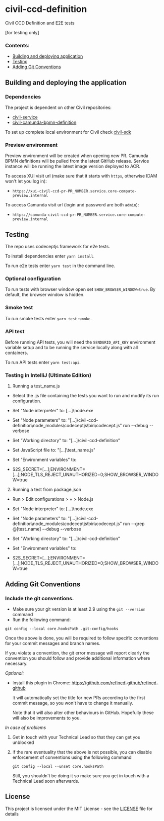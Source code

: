 # civil-ccd-definition

Civil CCD Definition and E2E tests

[for testing only]

### Contents:

- [Building and deploying application](#building-and-deploying-the-application)
- [Testing](#testing)
- [Adding Git Conventions](#adding-git-conventions)

## Building and deploying the application

### Dependencies

The project is dependent on other Civil repositories:

- [civil-service](https://github.com/hmcts/civil-service)
- [civil-camunda-bpmn-definition](https://github.com/hmcts/civil-camunda-bpmn-definition)

To set up complete local environment for Civil check [civil-sdk](https://github.com/hmcts/civil-sdk)

### Preview environment

Preview environment will be created when opening new PR. Camunda BPMN definitions will be pulled from the latest GitHub
release. Service instance will be running the latest image version deployed to ACR.

To access XUI visit url (make sure that it starts with `https`, otherwise IDAM won't let you log in):

- `https://xui-civil-ccd-pr-PR_NUMBER.service.core-compute-preview.internal`

To access Camunda visit url (login and password are both `admin`):

- `https://camunda-civil-ccd-pr-PR_NUMBER.service.core-compute-preview.internal`

## Testing

The repo uses codeceptjs framework for e2e tests.

To install dependencies enter `yarn install`.

To run e2e tests enter `yarn test` in the command line.

### Optional configuration

To run tests with browser window open set `SHOW_BROWSER_WINDOW=true`. By default, the browser window is hidden.

### Smoke test

To run smoke tests enter `yarn test:smoke`.

### API test

Before running API tests, you will need the `SENDGRID_API_KEY` environment variable setup and to be running the service locally along with all containers.

To run API tests enter `yarn test:api`.

### Testing in IntelliJ (Ultimate Edition)
1) Running a test_name.js
- Select the .js file containing the tests you want to run and modify its run configuration.

- Set "Node interpreter" to: [...]\node.exe
- Set "Node parameters" to: "[...]\civil-ccd-definition\node_modules\codeceptjs\bin\codecept.js" run --debug --verbose
- Set "Working directory" to: "[...]\civil-ccd-definition\"
- Set JavaScript file to: "[...]\test_name.js"
- Set "Environment variables" to:
- S2S_SECRET=[...];ENVIRONMENT=[...];NODE_TLS_REJECT_UNAUTHORIZED=0;SHOW_BROWSER_WINDOW=true

2) Running a test from package.json
- Run > Edit configurations > + > Node.js

- Set "Node interpreter" to: [...]\node.exe
- Set "Node parameters" to: "[...]\civil-ccd-definition\node_modules\codeceptjs\bin\codecept.js" run --grep @[test_name] --debug --verbose
- Set "Working directory" to: "[...]\civil-ccd-definition\"
- Set "Environment variables" to:
- S2S_SECRET=[...];ENVIRONMENT=[...];NODE_TLS_REJECT_UNAUTHORIZED=0;SHOW_BROWSER_WINDOW=true

## Adding Git Conventions

### Include the git conventions.
* Make sure your git version is at least 2.9 using the `git --version` command
* Run the following command:
```
git config --local core.hooksPath .git-config/hooks
```
Once the above is done, you will be required to follow specific conventions for your commit messages and branch names.

If you violate a convention, the git error message will report clearly the convention you should follow and provide
additional information where necessary.

*Optional:*
* Install this plugin in Chrome: https://github.com/refined-github/refined-github

  It will automatically set the title for new PRs according to the first commit message, so you won't have to change it manually.

  Note that it will also alter other behaviours in GitHub. Hopefully these will also be improvements to you.

*In case of problems*

1. Get in touch with your Technical Lead so that they can get you unblocked
2. If the rare eventuality that the above is not possible, you can disable enforcement of conventions using the following command

   `git config --local --unset core.hooksPath`

   Still, you shouldn't be doing it so make sure you get in touch with a Technical Lead soon afterwards.

## License

This project is licensed under the MIT License - see the [LICENSE](LICENSE) file for details
